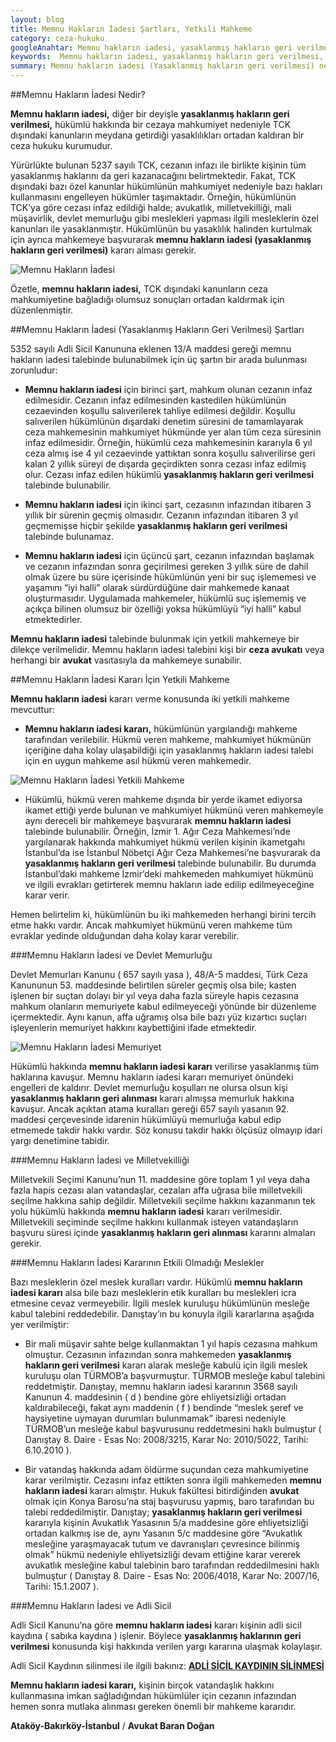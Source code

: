 ```yaml
---
layout: blog
title: Memnu Hakların İadesi Şartları, Yetkili Mahkeme
category: ceza-hukuku
googleAnahtar: Memnu hakların iadesi, yasaklanmış hakların geri verilmesi, yetkili mahkeme, Ceza avukatı, avukat, ağır ceza avukatı, bakırköy avukat, ataköy, istanbul avukat
keywords:  Memnu hakların iadesi, yasaklanmış hakların geri verilmesi, Memnu hakalrın iadesi ve devlet memurluğu, memnu hakların iadesi kararı yetkili mahkeme, Ceza avukatı, avukat, ağır ceza avukatı, bakırköy avukat, ataköy avukat, istanbul avukat
summary: Memnu hakların iadesi (Yasaklanmış hakların geri verilmesi) nedir? Memnu hakların iadesi şartları, Memnu hakların iadesi kararı, Memnu hakların iadesi kararı için yetkili mahkeme, Devlet memurluğu ve memnu hakların iadesi, Milletvekilliği ve memnu hakların iadesi kararı, Memnu hakların iadesi kararı verilirse idare hükümlüyü memuriyete kabul etmek zorunda mı? 
---
```

##Memnu Hakların İadesi Nedir?

**Memnu hakların iadesi,** diğer bir deyişle **yasaklanmış hakların geri verilmesi,** hükümlü hakkında bir cezaya mahkumiyet nedeniyle TCK dışındaki kanunların meydana getirdiği yasaklılıkları ortadan kaldıran bir ceza hukuku kurumudur.

Yürürlükte bulunan 5237 sayılı TCK, cezanın infazı ile birlikte kişinin tüm yasaklanmış haklarını da geri kazanacağını belirtmektedir. Fakat, TCK dışındaki bazı özel kanunlar hükümlünün mahkumiyet nedeniyle bazı hakları kullanmasını engelleyen hükümler taşımaktadır. Örneğin, hükümlünün TCK’ya göre cezası infaz edildiği halde; avukatlık, milletvekilliği, mali müşavirlik, devlet memurluğu gibi meslekleri yapması ilgili mesleklerin özel kanunları ile yasaklanmıştır.  Hükümlünün bu yasaklılık halinden kurtulmak için ayrıca mahkemeye başvurarak **memnu hakların iadesi (yasaklanmış hakların geri verilmesi)** kararı alması gerekir. 

![Memnu Hakların İadesi](https://camo.githubusercontent.com/7703e035b6a51f91f30047eff6502da56d496f72/687474703a2f2f692e68697a6c69726573696d2e636f6d2f4c346b6a76302e6a7067 "Memnu Hakların İadesi")

Özetle, **memnu hakların iadesi,** TCK dışındaki kanunların ceza mahkumiyetine bağladığı olumsuz sonuçları ortadan kaldırmak için düzenlenmiştir.

##Memnu Hakların İadesi (Yasaklanmış Hakların Geri Verilmesi) Şartları

5352 sayılı Adli Sicil Kanununa eklenen 13/A maddesi gereği memnu hakların iadesi talebinde bulunabilmek için üç şartın bir arada bulunması zorunludur:

* **Memnu hakların iadesi** için birinci şart, mahkum olunan cezanın infaz edilmesidir. Cezanın infaz edilmesinden kastedilen hükümlünün cezaevinden koşullu salıverilerek tahliye edilmesi değildir. Koşullu salıverilen hükümlünün dışardaki denetim süresini de tamamlayarak ceza mahkemesinin mahkumiyet hükmünde yer alan tüm ceza süresinin infaz edilmesidir. Örneğin, hükümlü ceza mahkemesinin kararıyla 6 yıl ceza almış ise 4 yıl cezaevinde yattıktan sonra koşullu salıverilirse geri kalan 2 yıllık süreyi de dışarda geçirdikten sonra cezası infaz edilmiş olur. Cezası infaz edilen hükümlü **yasaklanmış hakların geri verilmesi** talebinde bulunabilir.

* **Memnu hakların iadesi** için ikinci şart, cezasının infazından itibaren 3 yıllık bir sürenin geçmiş olmasıdır. Cezanın infazından itibaren 3 yıl geçmemişse hiçbir şekilde **yasaklanmış hakların geri verilmesi** talebinde bulunamaz.

* **Memnu hakların iadesi** için üçüncü şart, cezanın infazından başlamak ve cezanın infazından sonra geçirilmesi gereken 3 yıllık süre de dahil olmak üzere bu süre içerisinde hükümlünün yeni bir suç işlememesi ve yaşamını  “iyi halli” olarak sürdürdüğüne dair mahkemede kanaat oluşturmasıdır. Uygulamada mahkemeler, hükümlü suç işlememiş ve açıkça bilinen olumsuz bir özelliği yoksa hükümlüyü “iyi halli” kabul etmektedirler.

**Memnu hakların iadesi** talebinde bulunmak için yetkili mahkemeye bir dilekçe verilmelidir. Memnu hakların iadesi talebini kişi bir **ceza avukatı** veya herhangi bir **avukat** vasıtasıyla da mahkemeye sunabilir.

##Memnu Hakların İadesi Kararı İçin Yetkili Mahkeme

**Memnu hakların iadesi** kararı verme konusunda iki yetkili mahkeme mevcuttur:

* **Memnu hakların iadesi kararı,** hükümlünün yargılandığı mahkeme tarafından verilebilir. Hükmü veren mahkeme, mahkumiyet hükmünün içeriğine daha kolay ulaşabildiği için yasaklanmış hakların iadesi talebi için en uygun mahkeme asıl hükmü veren mahkemedir.

![Memnu Hakların İadesi Yetkili Mahkeme](https://camo.githubusercontent.com/d72a65133f138f858c2cf2a0f7ed347796ba6e9c/687474703a2f2f692e68697a6c69726573696d2e636f6d2f3361726b4a352e6a7067 "Memnu Hakların İadesi Yetkili Mahkeme")

* Hükümlü, hükmü veren mahkeme dışında bir yerde ikamet ediyorsa ikamet ettiği yerde bulunan ve mahkumiyet hükmünü veren mahkemeyle aynı dereceli bir mahkemeye başvurarak **memnu hakların iadesi** talebinde bulunabilir. Örneğin, İzmir 1. Ağır Ceza Mahkemesi’nde yargılanarak hakkında mahkumiyet hükmü verilen kişinin ikametgahı İstanbul’da ise İstanbul Nöbetçi Ağır Ceza Mahkemesi’ne başvurarak da **yasaklanmış hakların geri verilmesi** talebinde bulunabilir. Bu durumda İstanbul’daki mahkeme İzmir’deki mahkemeden mahkumiyet hükmünü ve ilgili evrakları getirterek memnu hakların iade edilip edilmeyeceğine karar verir.

Hemen belirtelim ki, hükümlünün bu iki mahkemeden herhangi birini tercih etme hakkı vardır. Ancak mahkumiyet hükmünü veren mahkeme tüm evraklar yedinde olduğundan daha kolay karar verebilir.

###Memnu Hakların İadesi ve Devlet Memurluğu

Devlet Memurları Kanunu ( 657 sayılı yasa ), 48/A-5 maddesi, Türk Ceza Kanununun 53. maddesinde belirtilen süreler geçmiş olsa bile; kasten işlenen bir suçtan dolayı bir yıl veya daha fazla süreyle hapis cezasına mahkum olanların memuriyete kabul edilmeyeceği yönünde bir düzenleme içermektedir. Aynı kanun, affa uğramış olsa bile bazı yüz kızartıcı suçları işleyenlerin memuriyet hakkını kaybettiğini ifade etmektedir.

![Memnu Hakların İadesi Memuriyet](https://camo.githubusercontent.com/175a5683fd4f2c859f0413b41932dc8578d46867/687474703a2f2f692e68697a6c69726573696d2e636f6d2f33617234576a2e6a7067 "Yasaklanmış Hakların Geri Alınması ve Memurluk")

Hükümlü hakkında **memnu hakların iadesi kararı** verilirse yasaklanmış tüm haklarına kavuşur. Memnu hakların iadesi kararı memuriyet önündeki engelleri de kaldırır. Devlet memurluğu koşulları ne olursa olsun kişi **yasaklanmış hakların geri alınması** kararı almışsa memurluk hakkına kavuşur. Ancak açıktan atama kuralları gereği 657 sayılı yasanın 92. maddesi çerçevesinde idarenin hükümlüyü memurluğa kabul edip etmemede takdir hakkı vardır. Söz konusu takdir hakkı ölçüsüz olmayıp idari yargı denetimine tabidir.

###Memnu Hakların İadesi ve Milletvekilliği

Milletvekili Seçimi Kanunu’nun 11. maddesine  göre toplam 1 yıl veya daha fazla hapis cezası alan vatandaşlar, cezaları affa uğrasa bile milletvekili seçilme hakkına sahip değildir. Milletvekili seçilme hakkını kazanmanın tek yolu hükümlü hakkında **memnu hakların iadesi** kararı verilmesidir. Milletvekili seçiminde seçilme hakkını kullanmak isteyen vatandaşların başvuru süresi içinde **yasaklanmış hakların geri alınması** kararını almaları gerekir.


###Memnu Hakların İadesi Kararının Etkili Olmadığı Meslekler

Bazı mesleklerin özel meslek kuralları vardır. Hükümlü **memnu hakların iadesi kararı** alsa bile bazı mesleklerin etik kuralları bu meslekleri icra etmesine cevaz vermeyebilir. İlgili meslek kuruluşu hükümlünün mesleğe kabul talebini reddedebilir. Danıştay’ın bu konuyla ilgili kararlarına aşağıda yer verilmiştir:

* Bir mali müşavir sahte belge kullanmaktan 1 yıl hapis cezasına mahkum olmuştur. Cezasının infazından sonra mahkemeden **yasaklanmış hakların geri verilmesi** kararı alarak mesleğe kabulü için ilgili meslek kuruluşu olan TÜRMOB’a başvurmuştur. TÜRMOB mesleğe kabul talebini reddetmiştir. Danıştay, memnu hakların iadesi kararının 3568 sayılı Kanunun 4. maddesinin ( d ) bendine göre ehliyetsizliği ortadan kaldırabileceği, fakat  aynı maddenin ( f ) bendinde “meslek şeref ve haysiyetine uymayan durumları bulunmamak” ibaresi nedeniyle TÜRMOB’un mesleğe kabul başvurusunu reddetmesini haklı bulmuştur ( Danıştay 8. Daire  -  Esas No: 2008/3215, Karar No: 2010/5022, Tarihi: 6.10.2010 ).

* Bir vatandaş hakkında adam öldürme suçundan ceza mahkumiyetine karar verilmiştir. Cezasını infaz ettikten sonra ilgili mahkemeden **memnu hakların iadesi** kararı almıştır. Hukuk fakültesi bitirdiğinden **avukat** olmak için  Konya Barosu’na staj başvurusu yapmış, baro tarafından bu talebi reddedilmiştir. Danıştay; **yasaklanmış hakların geri verilmesi** kararıyla kişinin Avukatlık Yasasının 5/a maddesine göre ehliyetsizliği ortadan kalkmış ise de, aynı Yasanın 5/c maddesine göre “Avukatlık mesleğine yaraşmayacak tutum ve davranışları çevresince bilinmiş olmak” hükmü nedeniyle ehliyetsizliği devam ettiğine karar vererek avukatlık mesleğine kabul talebinin baro tarafından reddedilmesini haklı bulmuştur ( Danıştay 8. Daire  -  Esas No: 2006/4018, Karar No: 2007/16, Tarihi: 15.1.2007 ).

###Memnu Hakların İadesi ve Adli Sicil

Adli Sicil Kanunu’na göre **memnu hakların iadesi** kararı kişinin adli sicil kaydına ( sabıka kaydına ) işlenir. Böylece **yasaklanmış haklarının geri verilmesi** konusunda kişi hakkında verilen yargı kararına ulaşmak kolaylaşır.

Adli Sicil Kaydının silinmesi ile ilgili bakınız: [**ADLİ SİCİL KAYDININ SİLİNMESİ**](http://barandogan.av.tr/blog/ceza-hukuku/adli-sicil-kaydinin-silinmesi-dilekce-ornegi.html)

**Memnu hakların iadesi kararı,** kişinin birçok vatandaşlık hakkını kullanmasına imkan sağladığından hükümlüler için cezanın infazından hemen sonra mutlaka alınması gereken önemli bir mahkeme kararıdır. 

**Ataköy-Bakırköy-İstanbul** / **Avukat Baran Doğan**
